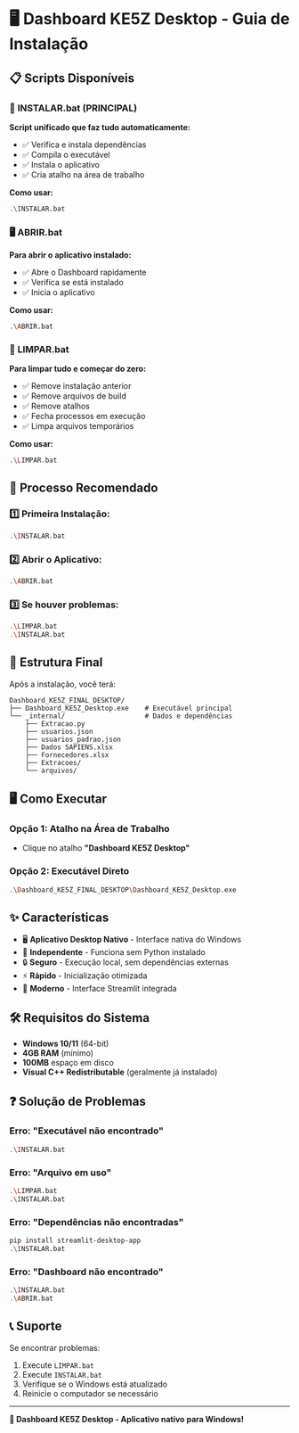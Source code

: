 # 🖥️ Dashboard KE5Z Desktop - Guia de Instalação

## 📋 Scripts Disponíveis

### 🚀 **INSTALAR.bat** (PRINCIPAL)
**Script unificado que faz tudo automaticamente:**
- ✅ Verifica e instala dependências
- ✅ Compila o executável
- ✅ Instala o aplicativo
- ✅ Cria atalho na área de trabalho

**Como usar:**
```bash
.\INSTALAR.bat
```

### 🖥️ **ABRIR.bat**
**Para abrir o aplicativo instalado:**
- ✅ Abre o Dashboard rapidamente
- ✅ Verifica se está instalado
- ✅ Inicia o aplicativo

**Como usar:**
```bash
.\ABRIR.bat
```

### 🧹 **LIMPAR.bat**
**Para limpar tudo e começar do zero:**
- ✅ Remove instalação anterior
- ✅ Remove arquivos de build
- ✅ Remove atalhos
- ✅ Fecha processos em execução
- ✅ Limpa arquivos temporários

**Como usar:**
```bash
.\LIMPAR.bat
```

## 🎯 Processo Recomendado

### 1️⃣ **Primeira Instalação:**
```bash
.\INSTALAR.bat
```

### 2️⃣ **Abrir o Aplicativo:**
```bash
.\ABRIR.bat
```

### 3️⃣ **Se houver problemas:**
```bash
.\LIMPAR.bat
.\INSTALAR.bat
```

## 📁 Estrutura Final

Após a instalação, você terá:

```
Dashboard_KE5Z_FINAL_DESKTOP/
├── Dashboard_KE5Z_Desktop.exe    # Executável principal
└── _internal/                    # Dados e dependências
    ├── Extracao.py
    ├── usuarios.json
    ├── usuarios_padrao.json
    ├── Dados SAPIENS.xlsx
    ├── Fornecedores.xlsx
    ├── Extracoes/
    └── arquivos/
```

## 🖥️ Como Executar

### Opção 1: Atalho na Área de Trabalho
- Clique no atalho **"Dashboard KE5Z Desktop"**

### Opção 2: Executável Direto
```bash
.\Dashboard_KE5Z_FINAL_DESKTOP\Dashboard_KE5Z_Desktop.exe
```

## ✨ Características

- 🖥️ **Aplicativo Desktop Nativo** - Interface nativa do Windows
- 🚀 **Independente** - Funciona sem Python instalado
- 🔒 **Seguro** - Execução local, sem dependências externas
- ⚡ **Rápido** - Inicialização otimizada
- 🎨 **Moderno** - Interface Streamlit integrada

## 🛠️ Requisitos do Sistema

- **Windows 10/11** (64-bit)
- **4GB RAM** (mínimo)
- **100MB** espaço em disco
- **Visual C++ Redistributable** (geralmente já instalado)

## ❓ Solução de Problemas

### Erro: "Executável não encontrado"
```bash
.\INSTALAR.bat
```

### Erro: "Arquivo em uso"
```bash
.\LIMPAR.bat
.\INSTALAR.bat
```

### Erro: "Dependências não encontradas"
```bash
pip install streamlit-desktop-app
.\INSTALAR.bat
```

### Erro: "Dashboard não encontrado"
```bash
.\INSTALAR.bat
.\ABRIR.bat
```

## 📞 Suporte

Se encontrar problemas:
1. Execute `LIMPAR.bat`
2. Execute `INSTALAR.bat`
3. Verifique se o Windows está atualizado
4. Reinicie o computador se necessário

---

**🎉 Dashboard KE5Z Desktop - Aplicativo nativo para Windows!**
